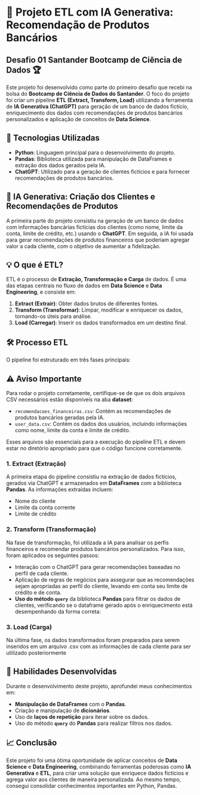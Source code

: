 # 🚀 Projeto ETL com IA Generativa: Recomendação de Produtos Bancários

## Desafio 01 Santander Bootcamp de Ciência de Dados 🏆

Este projeto foi desenvolvido como parte do primeiro desafio que recebi na bolsa do **Bootcamp de Ciência de Dados do Santander**. O foco do projeto foi criar um pipeline **ETL (Extract, Transform, Load)** utilizando a ferramenta de **IA Generativa (ChatGPT)** para geração de um banco de dados fictício, enriquecimento dos dados com recomendações de produtos bancários personalizados e aplicação de conceitos de **Data Science**.

## 🔧 Tecnologias Utilizadas

- **Python**: Linguagem principal para o desenvolvimento do projeto.
- **Pandas**: Biblioteca utilizada para manipulação de DataFrames e extração dos dados gerados pela IA.
- **ChatGPT**: Utilizado para a geração de clientes fictícios e para fornecer recomendações de produtos bancários.

## 🧠 IA Generativa: Criação dos Clientes e Recomendações de Produtos

A primeira parte do projeto consistiu na geração de um banco de dados com informações bancárias fictícias dos clientes (como nome, limite da conta, limite de crédito, etc.) usando o **ChatGPT**. Em seguida, a IA foi usada para gerar recomendações de produtos financeiros que poderiam agregar valor a cada cliente, com o objetivo de aumentar a fidelização.


## 💡 O que é ETL?

ETL é o processo de **Extração, Transformação e Carga** de dados. É uma das etapas centrais no fluxo de dados em **Data Science** e **Data Engineering**, e consiste em:

1. **Extract (Extrair)**: Obter dados brutos de diferentes fontes.
2. **Transform (Transformar)**: Limpar, modificar e enriquecer os dados, tornando-os úteis para análise.
3. **Load (Carregar)**: Inserir os dados transformados em um destino final.

## 🛠️ Processo ETL

O pipeline foi estruturado em três fases principais:

## ⚠️ Aviso Importante

Para rodar o projeto corretamente, certifique-se de que os dois arquivos CSV necessários estão disponíveis na aba **dataset**:

- `recomendacoes_financeiras.csv`: Contém as recomendações de produtos bancários geradas pela IA.
- `user_data.csv`: Contém os dados dos usuários, incluindo informações como nome, limite da conta e limite de crédito.

Esses arquivos são essenciais para a execução do pipeline ETL e devem estar no diretório apropriado para que o código funcione corretamente.


### 1. **Extract (Extração)**

A primeira etapa do pipeline consistiu na extração de dados fictícios, gerados via ChatGPT e armazenados em **DataFrames** com a biblioteca **Pandas**. As informações extraídas incluem:

- Nome do cliente
- Limite da conta corrente
- Limite de crédito

### 2. **Transform (Transformação)**

Na fase de transformação, foi utilizada a IA para analisar os perfis financeiros e recomendar produtos bancários personalizados. Para isso, foram aplicados os seguintes passos:

- Interação com o ChatGPT para gerar recomendações baseadas no perfil de cada cliente.
- Aplicação de regras de negócios para assegurar que as recomendações sejam apropriadas ao perfil do cliente, levando em conta seu limite de crédito e de conta.
- **Uso do método `query`** da biblioteca **Pandas** para filtrar os dados de clientes, verificando se o dataframe gerado após o enriquecimento está desempenhando da forma correta:

### 3. **Load (Carga)**

Na última fase, os dados transformados foram preparados para serem inseridos em um arquivo .csv com as informações de cada cliente para ser utilizado posteriormente


## 🧩 Habilidades Desenvolvidas

Durante o desenvolvimento deste projeto, aprofundei meus conhecimentos em:

- **Manipulação de DataFrames** com o **Pandas**.
- Criação e manipulação de **dicionários**.
- Uso de **laços de repetição** para iterar sobre os dados.
- Uso do método **`query`** do **Pandas** para realizar filtros nos dados.

## 📈 Conclusão

Este projeto foi uma ótima oportunidade de aplicar conceitos de **Data Science** e **Data Engineering**, combinando ferramentas poderosas como **IA Generativa** e **ETL**, para criar uma solução que enriquece dados fictícios e agrega valor aos clientes de maneira personalizada. Ao mesmo tempo, consegui consolidar conhecimentos importantes em Python, Pandas.

